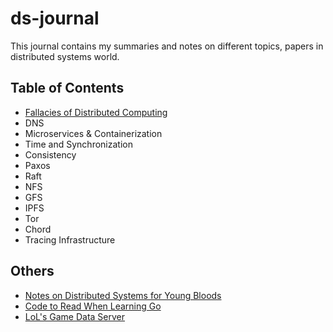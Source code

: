 # ds-journal

This journal contains my summaries and notes on different topics, papers in 
distributed systems world.

## Table of Contents

- [Fallacies of Distributed Computing](fallacies.md)
- DNS
- Microservices & Containerization
- Time and Synchronization
- Consistency
- Paxos
- Raft
- NFS
- GFS
- IPFS
- Tor
- Chord
- Tracing Infrastructure

## Others

- [Notes on Distributed Systems for Young
  Bloods](https://www.somethingsimilar.com/2013/01/14/notes-on-distributed-systems-for-young-bloods/)
- [Code to Read When Learning
  Go](https://www.somethingsimilar.com/2013/12/26/code-to-read-when-learning-go/)
- [LoL's Game Data Server](https://engineering.riotgames.com/news/game-data-server)
